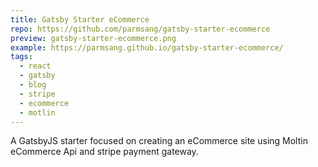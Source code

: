 ```yaml
---
title: Gatsby Starter eCommerce
repo: https://github.com/parmsang/gatsby-starter-ecommerce
preview: gatsby-starter-ecommerce.png
example: https://parmsang.github.io/gatsby-starter-ecommerce/
tags:
  - react
  - gatsby
  - blog
  - stripe
  - ecommerce
  - motlin
---
```


A GatsbyJS starter focused on creating an eCommerce site using Moltin eCommerce Api and stripe payment gateway.

